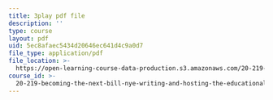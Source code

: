 ```yaml
---
title: 3play pdf file
description: ''
type: course
layout: pdf
uid: 5ec8afaec5434d20646ec641d4c9a0d7
file_type: application/pdf
file_location: >-
  https://open-learning-course-data-production.s3.amazonaws.com/20-219-becoming-the-next-bill-nye-writing-and-hosting-the-educational-show-january-iap-2015/5ec8afaec5434d20646ec641d4c9a0d7_AjK2zF9yN0k.pdf
course_id: >-
  20-219-becoming-the-next-bill-nye-writing-and-hosting-the-educational-show-january-iap-2015
---
```

